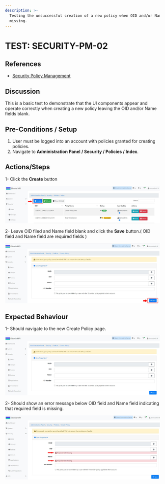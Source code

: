 ```yaml
---
description: >-
  Testing the unsuccessful creation of a new policy when OID and/or Name fields
  missing.
---
```


# TEST: SECURITY-PM-02

## References

* [Security Policy Management](broken-reference)

## Discussion

This is a basic test to demonstrate that the UI components appear and operate correctly when creating a new policy leaving the OID and/or Name fields blank.



## Pre-Conditions / Setup

1. User must be logged into an account with policies granted for creating policies.
2. Navigate to **Administration Panel / Security / Policies / Index**.

## Actions/Steps

1- Click the **Create** button&#x20;

![](<../../../../../../.gitbook/assets/1 (7).jpg>)

2- Leave OID filed and Name field blank and click the **Save** button.( OID field and Name field are required fields )&#x20;

![](../../../../../../.gitbook/assets/dnld2.jpg)

## Expected Behaviour

1- Should navigate to the new Create Policy page.

![](../../../../../../.gitbook/assets/dnld1.jpg)

2- Should show an error message below OID field and Name field indicating that required field is missing.

![](<../../../../../../.gitbook/assets/2 (3).jpg>)

&#x20;
